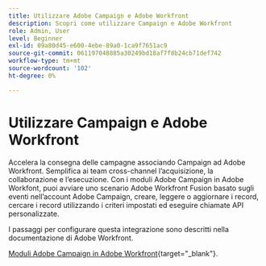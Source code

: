 ```yaml
---
title: Utilizzare Adobe Campaign e Adobe Workfront
description: Scopri come utilizzare Campaign e Adobe Workfront
role: Admin, User
level: Beginner
exl-id: 09a80d45-e600-4ebe-89a0-1ca9f7651ac9
source-git-commit: 061197048885a30249bd18af7f8b24cb71def742
workflow-type: tm+mt
source-wordcount: '102'
ht-degree: 0%

---
```


# Utilizzare Campaign e Adobe Workfront

Accelera la consegna delle campagne associando Campaign ad Adobe Workfront. Semplifica ai team cross-channel l’acquisizione, la collaborazione e l’esecuzione. Con i moduli Adobe Campaign in Adobe Workfont, puoi avviare uno scenario Adobe Workfront Fusion basato sugli eventi nell’account Adobe Campaign, creare, leggere o aggiornare i record, cercare i record utilizzando i criteri impostati ed eseguire chiamate API personalizzate.


I passaggi per configurare questa integrazione sono descritti nella documentazione di Adobe Workfront.


[Moduli Adobe Campaign in Adobe Workfront](https://experienceleague.adobe.com/docs/workfront/using/adobe-workfront-fusion/fusion-apps-and-modules/adobe-campaign-classic-connector.html?lang=it){target="_blank"}.
